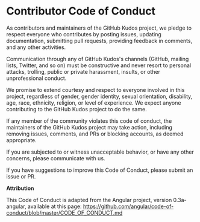 Contributor Code of Conduct
======================

As contributors and maintainers of the GitHub Kudos project, we pledge to respect everyone who contributes by posting issues, updating documentation, submitting pull requests, providing feedback in comments, and any other activities.

Communication through any of GitHub Kudos's channels (GitHub, mailing lists, Twitter, and so on) must be constructive and never resort to personal attacks, trolling, public or private harassment, insults, or other unprofessional conduct.

We promise to extend courtesy and respect to everyone involved in this project, regardless of gender, gender identity, sexual orientation, disability, age, race, ethnicity, religion, or level of experience. We expect anyone contributing to the GitHub Kudos project to do the same.

If any member of the community violates this code of conduct, the maintainers of the GitHub Kudos project may take action, including removing issues, comments, and PRs or blocking accounts, as deemed appropriate.

If you are subjected to or witness unacceptable behavior, or have any other concerns, please communicate with us.

If you have suggestions to improve this Code of Conduct, please submit an issue or PR.


**Attribution**

This Code of Conduct is adapted from the Angular project, version 0.3a-angular, available at this page:  https://github.com/angular/code-of-conduct/blob/master/CODE_OF_CONDUCT.md